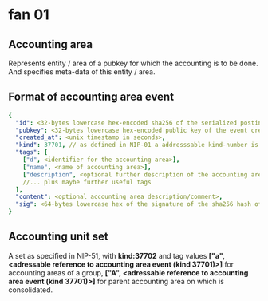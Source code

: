 # fan 01 

## Accounting area

Represents entity / area of a pubkey for which the accounting is to be done. And specifies meta-data of this entity / area.

## Format of accounting area event

~~~yaml
{
  "id": <32-bytes lowercase hex-encoded sha256 of the serialized posting data>,
  "pubkey": <32-bytes lowercase hex-encoded public key of the event creator>,
  "created_at": <unix timestamp in seconds>,
  "kind": 37701, // as defined in NIP-01 a addresssable kind-number is used for this event-type
  "tags": [
    ["d", <identifier for the accounting area>],
    ["name", <name of accounting area>],
    ["description", <optional further description of the accounting area>],
    //... plus maybe further useful tags
  ],
  "content": <optional accounting area description/comment>,
  "sig": <64-bytes lowercase hex of the signature of the sha256 hash of the serialized event data, which is the same as the "id" field>
}
~~~

## Accounting unit set

A set as specified in NIP-51, with **kind:37702** and tag values **\["a", \<adressable reference to accounting area event (kind 37701)\>]** for accounting areas of a group, **\["A", \<adressable reference to accounting area event (kind 37701)\>]** for parent accounting area on which is consolidated.
